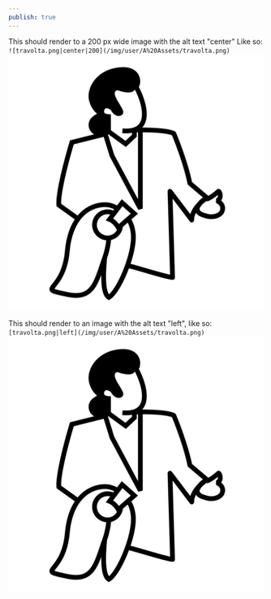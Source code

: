 ```yaml
---
publish: true
---
```

This should render to a 200 px wide image with the alt text "center"
Like so: `![travolta.png|center|200](/img/user/A%20Assets/travolta.png)`
![travolta.png|center|200](../A%20Assets/travolta.png)


This should render to an image with the alt text "left", like so:
`[travolta.png|left](/img/user/A%20Assets/travolta.png)`
![travolta.png|left](../A%20Assets/travolta.png)